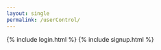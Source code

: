 ```yaml
---
layout: single
permalink: /userControl/
---
```


{% include login.html %}
{% include signup.html %}

<style>
    .userAuth {
        border-radius:10px;
        padding:15px;
        border: #f7f7f7 solid 5px;
    }
</style>
